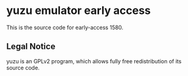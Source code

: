 yuzu emulator early access
=============

This is the source code for early-access 1580.

## Legal Notice

yuzu is an GPLv2 program, which allows fully free redistribution of its source code.